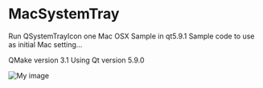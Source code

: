 # MacSystemTray
Run QSystemTrayIcon one Mac OSX Sample in qt5.9.1
Sample code to use as initial Mac setting... 


QMake version 3.1
Using Qt version 5.9.0


![My image](https://raw.githubusercontent.com/pehohlva/MacSystemTray/master/screenpic.png)



